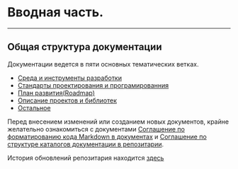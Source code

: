 # Вводная часть.

---

## Общая структура документации

Документации ведется в пяти основных тематических ветках.

* [Среда и инструменты разработки](development_environment/main.md)
* [Стандарты проектирования и програмированния](development_conventions/main.md)
* [План развития(Roadmap)](roadmap/main.md)
* [Описание проектов и библиотек](projects/main.md)
* [Остальное](others/main.md)

Перед внесением изменений или созданием новых документов, крайне желательно ознакомиться с документами
[Соглашение по форматированию кода Markdown в документах](gitbook/format_code_in_docs.md) и
[Соглашение по структуре каталогов документации в репозитарии](gitbook/catalog_structure.md).

История обновлений репозитария находится [здесь](https://github.com/vertigra/raspildocs/commits/master)